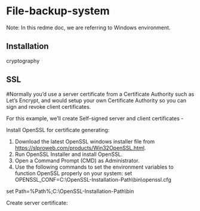 # File-backup-system

Note: In this redme doc, we are referring to Windows environment.

Installation
------------
cryptography


SSL
---
#Normally you’d use a server certificate from a Certificate Authority such as Let’s Encrypt, and would setup your own Certificate Authority so you can sign and revoke client certificates.

For this example, we’ll create Self-signed server and client certificates - 

Install OpenSSL for certificate generating:
1) Download the latest OpenSSL windows installer file from https://slproweb.com/products/Win32OpenSSL.html.
2) Run OpenSSL Installer and install OpenSSL.
3) Open a Command Prompt (CMD) as Administrator.
4) Use the following commands to set the environment variables to function OpenSSL properly on your system:
set OPENSSL_CONF=C:\OpenSSL-Installation-Path\bin\openssl.cfg

set Path=%Path%;C:\OpenSSL-Installation-Path\bin

Create server certificate:


